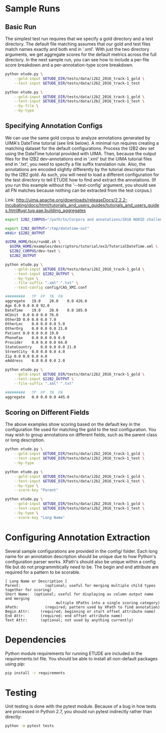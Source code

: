 
Sample Runs
=========

Basic Run
--------

The simplest test run requires that we specify a gold directory and a
test directory.  The default file matching assumes that our gold and
test files match names exactly and both end in '.xml'.  With just the
two directory arguments, we get aggregate scores for the default
metrics across the full directory.  In the next sample run, you can
see how to include a per-file score breakdown and a
per-annotation-type score breakdown.

```bash
python etude.py \
    --gold-input $ETUDE_DIR/tests/data/i2b2_2016_track-1_gold \
    --test-input $ETUDE_DIR/tests/data/i2b2_2016_track-1_test

python etude.py \
    --gold-input $ETUDE_DIR/tests/data/i2b2_2016_track-1_gold \
    --test-input $ETUDE_DIR/tests/data/i2b2_2016_track-1_test \
	--by-file \
	--by-type

```


Specifying Annotation Configs
--------------------------

We can use the same gold corpus to analyze annotations generated by
UIMA's DateTime tutorial (see link below). A minimal run requires
creating a matching dataset for the default configurations. Process
the I2B2 dev set using the DateTime tutorial provided with UIMA. Then,
because the output files for the I2B2 dev-annotations end in '.xml'
but the UIMA tutorial files end in '.txt', you need to specify a file
suffix translation rule. Also, the annotations are encoded slightly
differently by the tutorial descriptor than by the I2B2 gold.  As
such, you will need to load a different configuration for the test
directory to tell ETUDE how to find and extract the annotations.  (If
you run this example without the '--test-config' argument, you should
see all FN matches because nothing can be extracted from the test corpus.)

Link:  http://uima.apache.org/downloads/releaseDocs/2.2.2-incubating/docs/html/tutorials_and_users_guides/tutorials_and_users_guides.html#ugr.tug.aae.building_aggregates

```bash
export I2B2_CORPUS="/path/to/Corpora and annotations/2016 NGRID challenge (deid)/2016_track_1-deidentification"

export I2B2_OUTPUT="/tmp/datetime-out"
mkdir $I2B2_OUTPUT

$UIMA_HOME/bin/runAE.sh \
  $UIMA_HOME/examples/descriptors/tutorial/ex3/TutorialDateTime.xml \
  $I2B2_CORPUS/dev-text \
  $I2B2_OUTPUT

python etude.py \
    --gold-input $ETUDE_DIR/tests/data/i2b2_2016_track-1_gold \
    --test-input $I2B2_OUTPUT \
	--by-type \
	--file-suffix ".xml" ".txt" \
	--test-config config/CAS_XMI.conf

#########	TP	FP	TN	FN
aggregate	19.0	20.0	0.0	426.0
Age	0.0	0.0	0.0	92.0
DateTime	19.0	20.0	0.0	105.0
HCUnit	0.0	0.0	0.0	76.0
OtherID	0.0	0.0	0.0	7.0
OtherLoc	0.0	0.0	0.0	5.0
OtherOrg	0.0	0.0	0.0	21.0
Patient	0.0	0.0	0.0	19.0
PhoneFax	0.0	0.0	0.0	6.0
Provider	0.0	0.0	0.0	64.0
StateCountry	0.0	0.0	0.0	21.0
StreetCity	0.0	0.0	0.0	4.0
Zip	0.0	0.0	0.0	4.0
eAddress	0.0	0.0	0.0	2.0

python etude.py \
    --gold-input $ETUDE_DIR/tests/data/i2b2_2016_track-1_gold \
    --test-input $I2B2_OUTPUT \
	--file-suffix ".xml" ".txt"

#########	TP	FP	TN	FN
aggregate	0.0	0.0	0.0	445.0

```

Scoring on Different Fields
-----------------------

The above examples show scoring based on the default key in the
configuration file used for matching the gold to the test
configuration.  You may wish to group annotations on different fields,
such as the parent class or long description.

```bash
python etude.py \
    --gold-input $ETUDE_DIR/tests/data/i2b2_2016_track-1_gold \
    --test-input $ETUDE_DIR/tests/data/i2b2_2016_track-1_test \
	--by-type

python etude.py \
    --gold-input $ETUDE_DIR/tests/data/i2b2_2016_track-1_gold \
    --test-input $ETUDE_DIR/tests/data/i2b2_2016_track-1_test \
	--by-type \
	--score-key "Parent"

python etude.py \
    --gold-input $ETUDE_DIR/tests/data/i2b2_2016_track-1_gold \
    --test-input $ETUDE_DIR/tests/data/i2b2_2016_track-1_test \
	--by-type \
	--score-key "Long Name"

```

Configuring Annotation Extraction
========================

Several sample configurations are provided in the config/ folder.
Each long name for an annotation description should be unique due to how Python's configuration parser works.
XPath's should also be unique within a config file but do not programmitically need to be.
The begin and end attribute are required for a pattern to be scorable.

```
[ Long Name or Description ]
Parent:           (optional; useful for merging multiple child types together for scoring)
Short Name:  (optional; useful for displaying as column output name and merging
                       multiple XPaths into a single scoring category)
XPath:            (required; pattern used by XPath to find annotation)
Begin Attr:     (required; beginning or start offset attribute name)
End Attr:       (required; end offset attribute name)
Text Attr:      (optional; not used by anything currently)
```

Dependencies
==========

Python module requirements for running ETUDE are included in the requirements.txt file.
You should be able to install all non-default packages using pip:

```bash
pip install -r requirements
```

Testing
=====

Unit testing is done with the pytest module.
Because of a bug in how tests are processed in Python 2.7, you should run pytest indirectly rather than directly:

```bash
python -m pytest tests
```
